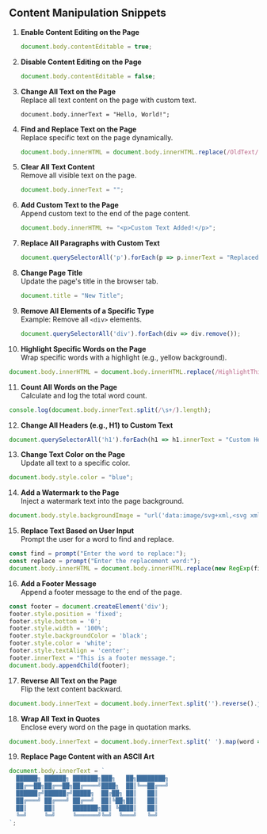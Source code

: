 ## **Content Manipulation Snippets**

1. **Enable Content Editing on the Page**  
   ```javascript
   document.body.contentEditable = true;
   ```

2. **Disable Content Editing on the Page**  
   ```javascript
   document.body.contentEditable = false;
   ```

3. **Change All Text on the Page**  
   Replace all text content on the page with custom text.  
   ```javascriptw
   document.body.innerText = "Hello, World!";
   ```

4. **Find and Replace Text on the Page**  
   Replace specific text on the page dynamically.  
   ```javascript
   document.body.innerHTML = document.body.innerHTML.replace(/OldText/g, "NewText");
   ```

5. **Clear All Text Content**  
   Remove all visible text on the page.  
   ```javascript
   document.body.innerText = "";
   ```

6. **Add Custom Text to the Page**  
   Append custom text to the end of the page content.  
   ```javascript
   document.body.innerHTML += "<p>Custom Text Added!</p>";
   ```

7. **Replace All Paragraphs with Custom Text**  
   ```javascript
   document.querySelectorAll('p').forEach(p => p.innerText = "Replaced Paragraph!");
   ```

8. **Change Page Title**  
   Update the page's title in the browser tab.  
   ```javascript
   document.title = "New Title";
   ```

9. **Remove All Elements of a Specific Type**  
   Example: Remove all `<div>` elements.  
   ```javascript
   document.querySelectorAll('div').forEach(div => div.remove());
   ```

10. **Highlight Specific Words on the Page**  
   Wrap specific words with a highlight (e.g., yellow background).  
   ```javascript
   document.body.innerHTML = document.body.innerHTML.replace(/HighlightThis/g, "<span style='background-color: yellow;'>HighlightThis</span>");
   ```

11. **Count All Words on the Page**  
   Calculate and log the total word count.  
   ```javascript
   console.log(document.body.innerText.split(/\s+/).length);
   ```

12. **Change All Headers (e.g., H1) to Custom Text**  
   ```javascript
   document.querySelectorAll('h1').forEach(h1 => h1.innerText = "Custom Header");
   ```

13. **Change Text Color on the Page**  
   Update all text to a specific color.  
   ```javascript
   document.body.style.color = "blue";
   ```

14. **Add a Watermark to the Page**  
   Inject a watermark text into the page background.  
   ```javascript
   document.body.style.backgroundImage = "url('data:image/svg+xml,<svg xmlns=\"http://www.w3.org/2000/svg\" viewBox=\"0 0 200 50\"><text x=\"0\" y=\"20\" fill=\"rgba(0,0,0,0.1)\" font-size=\"20\">Watermark</text></svg>')";
   ```

15. **Replace Text Based on User Input**  
   Prompt the user for a word to find and replace.  
   ```javascript
   const find = prompt("Enter the word to replace:");
   const replace = prompt("Enter the replacement word:");
   document.body.innerHTML = document.body.innerHTML.replace(new RegExp(find, "g"), replace);
   ```

16. **Add a Footer Message**  
   Append a footer message to the end of the page.  
   ```javascript
   const footer = document.createElement('div');
   footer.style.position = 'fixed';
   footer.style.bottom = '0';
   footer.style.width = '100%';
   footer.style.backgroundColor = 'black';
   footer.style.color = 'white';
   footer.style.textAlign = 'center';
   footer.innerText = "This is a footer message.";
   document.body.appendChild(footer);
   ```

17. **Reverse All Text on the Page**  
   Flip the text content backward.  
   ```javascript
   document.body.innerText = document.body.innerText.split('').reverse().join('');
   ```

18. **Wrap All Text in Quotes**  
   Enclose every word on the page in quotation marks.  
   ```javascript
   document.body.innerText = document.body.innerText.split(' ').map(word => `"${word}"`).join(' ');
   ```

19. **Replace Page Content with an ASCII Art**  
   ```javascript
   document.body.innerText = `
     ██████╗ ██████╗ ███████╗███╗   ██╗████████╗
     ██╔══██╗██╔══██╗██╔════╝████╗  ██║╚══██╔══╝
     ██████╔╝██████╔╝█████╗  ██╔██╗ ██║   ██║   
     ██╔═══╝ ██╔═══╝ ██╔══╝  ██║╚██╗██║   ██║   
     ██║     ██║     ███████╗██║ ╚████║   ██║   
     ╚═╝     ╚═╝     ╚══════╝╚═╝  ╚═══╝   ╚═╝   
   `;
   ```